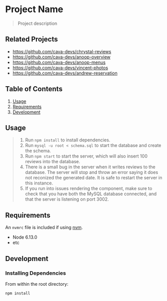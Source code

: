 # Project Name

> Project description

## Related Projects

  - https://github.com/cava-devs/chrystal-reviews
  - https://github.com/cava-devs/anoop-overview
  - https://github.com/cava-devs/anoop-menus
  - https://github.com/cava-devs/vincent-photos
  - https://github.com/cava-devs/andrew-reservation

## Table of Contents

1. [Usage](#Usage)
1. [Requirements](#requirements)
1. [Development](#development)

## Usage

> 1. Run `npm install` to install dependencies.
> 2. Run `mysql -u root < schema.sql` to start the database and create the schema.
> 3. Run `npm start` to start the server, which will also insert 100 reviews into the database.
> 4. There is a small bug in the server when it writes reviews to the database. The server will stop and throw an error saying it does not reconized the generated date. It is safe to restart the server in this instance.
> 5. If you run into issues rendering the component, make sure to check that you have both the MySQL database connected, and that the server is listening on port 3002.


## Requirements

An `nvmrc` file is included if using [nvm](https://github.com/creationix/nvm).

- Node 6.13.0
- etc

## Development

### Installing Dependencies

From within the root directory:

```
npm install
```

